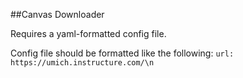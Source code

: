 ##Canvas Downloader

Requires a yaml-formatted config file.

Config file should be formatted like the following:
```url: https://umich.instructure.com/\n```

